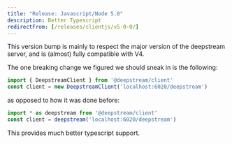```yaml
---
title: "Release: Javascript/Node 5.0" 
description: Better Typescript
redirectFrom: [/releases/clientjs/v5-0-0/]
---
```


This version bump is mainly to respect the major version of the deepstream server, and is (almost) fully compatible with V4.

The one breaking change we figured we should sneak in is the following:

```javascript
import { DeepstreamClient } from '@deepstream/client'
const client = new DeepstreamClient('localhost:6020/deepstream')
```

as opposed to how it was done before: 

```javascript
import * as deepstream from '@deepstream/client'
const client = deepstream('localhost:6020/deepstream')
```

This provides much better typescript support.
